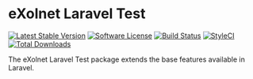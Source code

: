 # eXolnet Laravel Test
[![Latest Stable Version](https://poser.pugx.org/eXolnet/laravel-test/v/stable?format=flat-square)](https://packagist.org/packages/eXolnet/laravel-test)
[![Software License](https://img.shields.io/badge/license-MIT-brightgreen.svg?style=flat-square)](LICENSE.md)
[![Build Status](https://img.shields.io/travis/eXolnet/laravel-test/master.svg?style=flat-square)](https://travis-ci.org/eXolnet/laravel-test)
[![StyleCI](https://github.styleci.io/repos/140004067/shield?branch=master)](https://github.styleci.io/repos/140004067)
[![Total Downloads](https://img.shields.io/packagist/dt/eXolnet/laravel-test.svg?style=flat-square)](https://packagist.org/packages/eXolnet/laravel-test)


The eXolnet Laravel Test package extends the base features available in Laravel.
